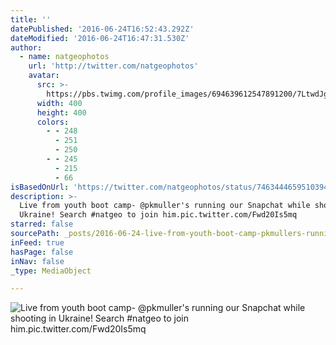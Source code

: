 ```yaml
---
title: ''
datePublished: '2016-06-24T16:52:43.292Z'
dateModified: '2016-06-24T16:47:31.530Z'
author:
  - name: natgeophotos
    url: 'http://twitter.com/natgeophotos'
    avatar:
      src: >-
        https://pbs.twimg.com/profile_images/694639612547891200/7LtwdJgB_400x400.jpg
      width: 400
      height: 400
      colors:
        - - 248
          - 251
          - 250
        - - 245
          - 215
          - 66
isBasedOnUrl: 'https://twitter.com/natgeophotos/status/746344465951039488'
description: >-
  Live from youth boot camp- @pkmuller's running our Snapchat while shooting in
  Ukraine! Search #natgeo to join him.pic.twitter.com/Fwd20Is5mq
starred: false
sourcePath: _posts/2016-06-24-live-from-youth-boot-camp-pkmullers-running-our-snapchat.md
inFeed: true
hasPage: false
inNav: false
_type: MediaObject

---
```

![Live from youth boot camp- @pkmuller's running our Snapchat while shooting in Ukraine! Search #natgeo to join him.pic.twitter.com/Fwd20Is5mq](https://pbs.twimg.com/media/CluMVQKWYAA3isL.jpg:large)